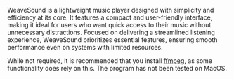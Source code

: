 WeaveSound is a lightweight music player designed with simplicity and efficiency at its core. It features a compact and
user-friendly interface, making it ideal for users who want quick access to their music without unnecessary distractions.
Focused on delivering a streamlined listening experience, WeaveSound prioritizes essential features, ensuring smooth
performance even on systems with limited resources.

While not required, it is recommended that you install [ffmpeg](https://ffmpeg.org), as some functionality does rely on this. The program has not been tested on MacOS.
